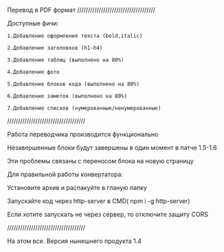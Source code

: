 Перевод в PDF формат
////////////////////////////////////

Доступные фичи:

    1.Добавление оформления текста (bold,italic)

    2.Добавление заголовков (h1-h4)

    3.Добавление таблиц (выполнено на 80%)

    4.Добавление фото

    5.Добавление блоков кода (выполнено на 80%)

    6.Добавление заметок (выполнено на 80%)

    7.Добавление списков (нумерованные/ненумерованные)
////////////////////////////////////

Работа переводчика производится функционально

Незавершенные блоки будут завершены в один момент в патче 1.5-1.6

Эти проблемы связаны с переносом блока на новую страницу

Для правильной работы конвертатора:

Установите архив и распакуйте в гланую папку

Запускайте код через http-server в CMD( npm i -g http-server)

Если хотите запускать не через сервер, то отключите защиту CORS

////////////////////////////////////

На этом все. Версия нынешнего продукта 1.4